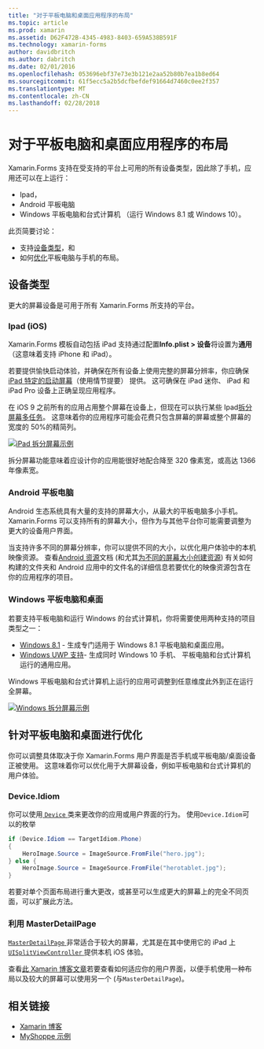 ```yaml
---
title: "对于平板电脑和桌面应用程序的布局"
ms.topic: article
ms.prod: xamarin
ms.assetid: D62F472B-4345-4983-8403-659A538B591F
ms.technology: xamarin-forms
author: davidbritch
ms.author: dabritch
ms.date: 02/01/2016
ms.openlocfilehash: 053696ebf37e73e3b121e2aa52b80b7ea1b8ed64
ms.sourcegitcommit: 61f5ecc5a2b5dcfbefdef91664d7460c0ee2f357
ms.translationtype: MT
ms.contentlocale: zh-CN
ms.lasthandoff: 02/28/2018
---
```

# <a name="layout-for-tablet-and-desktop-apps"></a>对于平板电脑和桌面应用程序的布局

Xamarin.Forms 支持在受支持的平台上可用的所有设备类型，因此除了手机，应用还可以在上运行：

* Ipad，
* Android 平板电脑
* Windows 平板电脑和台式计算机 （运行 Windows 8.1 或 Windows 10）。

此页简要讨论：

* 支持[设备类型](#Device_Types)，和
* 如何[优化](#optimize)平板电脑与手机的布局。

<a name="Device_Types" />

## <a name="device-types"></a>设备类型

更大的屏幕设备是可用于所有 Xamarin.Forms 所支持的平台。

### <a name="ipads-ios"></a>Ipad (iOS)

Xamarin.Forms 模板自动包括 iPad 支持通过配置**Info.plist > 设备**将设置为**通用**（这意味着支持 iPhone 和 iPad）。

若要提供愉快启动体验，并确保在所有设备上使用完整的屏幕分辨率，你应确保[iPad 特定的启动屏幕](~/ios/app-fundamentals/images-icons/launch-screens.md)（使用情节提要） 提供。 这可确保在 iPad 迷你、 iPad 和 iPad Pro 设备上正确呈现应用程序。

在 iOS 9 之前所有的应用占用整个屏幕在设备上，但现在可以执行某些 Ipad[拆分屏幕多任务](~/ios/platform/multitasking.md)。
这意味着你的应用程序可能会花费只包含屏幕的屏幕或整个屏幕的宽度的 50%的精简列。

[ ![](tablet-images/ipad-sml.png "iPad 拆分屏幕示例")](tablet-images/ipad.png "iPad 拆分屏幕示例")

拆分屏幕功能意味着应设计你的应用能很好地配合降至 320 像素宽，或高达 1366年像素宽。

### <a name="android-tablets"></a>Android 平板电脑

Android 生态系统具有大量的支持的屏幕大小，从最大的平板电脑多小手机。 Xamarin.Forms 可以支持所有的屏幕大小，但作为与其他平台你可能需要调整为更大的设备用户界面。

当支持许多不同的屏幕分辨率，你可以提供不同的大小，以优化用户体验中的本机映像资源。
查看[Android 资源](~/android/app-fundamentals/resources-in-android/index.md)文档 (和尤其[为不同的屏幕大小创建资源](~/android/app-fundamentals/resources-in-android/resources-for-varying-screens.md)) 有关如何构建的文件夹和 Android 应用中的文件名的详细信息若要优化的映像资源包含在你的应用程序的项目。

### <a name="windows-tablets-and-desktops"></a>Windows 平板电脑和桌面

若要支持平板电脑和运行 Windows 的台式计算机，你将需要使用两种支持的项目类型之一：

* [Windows 8.1](~/xamarin-forms/platform/windows/installation/tablet.md) -
  生成专门适用于 Windows 8.1 平板电脑和桌面应用。
* [Windows UWP 支持](~/xamarin-forms/platform/windows/installation/universal.md)-
  生成同时 Windows 10 手机、 平板电脑和台式计算机运行的通用应用。

Windows 平板电脑和台式计算机上运行的应用可调整到任意维度此外到正在运行全屏幕。

[ ![](tablet-images/splitscreen-sml.png "Windows 拆分屏幕示例")](tablet-images/splitscreen.png "Windows 拆分屏幕示例")


<a name="optimize" />

## <a name="optimizing-for-tablet-and-desktop"></a>针对平板电脑和桌面进行优化

你可以调整具体取决于你 Xamarin.Forms 用户界面是否手机或平板电脑/桌面设备正被使用。 这意味着你可以优化用于大屏幕设备，例如平板电脑和台式计算机的用户体验。


### <a name="deviceidiom"></a>Device.Idiom

你可以使用[ `Device` ](~/xamarin-forms/platform/device.md)类来更改你的应用或用户界面的行为。 使用`Device.Idiom`可以的枚举

```csharp
if (Device.Idiom == TargetIdiom.Phone)
{
    HeroImage.Source = ImageSource.FromFile("hero.jpg");
} else {
    HeroImage.Source = ImageSource.FromFile("herotablet.jpg");
}
```

若要对单个页面布局进行重大更改，或甚至可以生成更大的屏幕上的完全不同页面，可以扩展此方法。

### <a name="leveraging-masterdetailpage"></a>利用 MasterDetailPage

[ `MasterDetailPage` ](https://developer.xamarin.com/api/type/Xamarin.Forms.MasterDetailPage/)非常适合于较大的屏幕，尤其是在其中使用它的 iPad 上[ `UISplitViewController` ](https://developer.xamarin.com/api/type/UIKit.UISplitViewController/)提供本机 iOS 体验。

查看[此 Xamarin 博客文章](https://blog.xamarin.com/bringing-xamarin-forms-apps-to-tablets/)若要查看如何适应你的用户界面，以便手机使用一种布局以及较大的屏幕可以使用另一个 (与`MasterDetailPage`)。



## <a name="related-links"></a>相关链接

- [Xamarin 博客](https://blog.xamarin.com/bringing-xamarin-forms-apps-to-tablets/)
- [MyShoppe 示例](https://github.com/jamesmontemagno/myshoppe)

